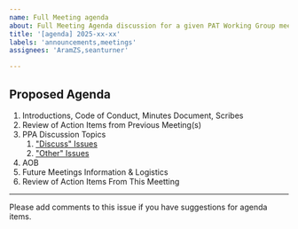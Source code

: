 ```yaml
---
name: Full Meeting agenda
about: Full Meeting Agenda discussion for a given PAT Working Group meeting. Discusion of all proposed agenda items. 
title: '[agenda] 2025-xx-xx'
labels: 'announcements,meetings'
assignees: 'AramZS,seanturner'

---
```


## Proposed Agenda

1. Introductions, Code of Conduct, Minutes Document, Scribes
1. Review of Action Items from Previous Meeting(s)
1. PPA Discussion Topics
   1. ["Discuss" Issues](https://github.com/w3c/ppa/issues?q=state%3Aopen%20label%3A%22discuss%22)
   2. ["Other" Issues](https://github.com/patcg/ppa-api/issues?q=state%3Aopen%20-label%3A%22discuss%22%20%20is%3Aissue)
1. AOB
2. Future Meetings Information & Logistics
3. Review of Action Items From This Meetting

---

Please add comments to this issue if you have suggestions for agenda items.
